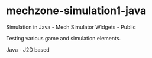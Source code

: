 # mechzone-simulation1-java

Simulation in Java - Mech Simulator Widgets - Public

Testing various game and simulation elements.

Java - J2D based